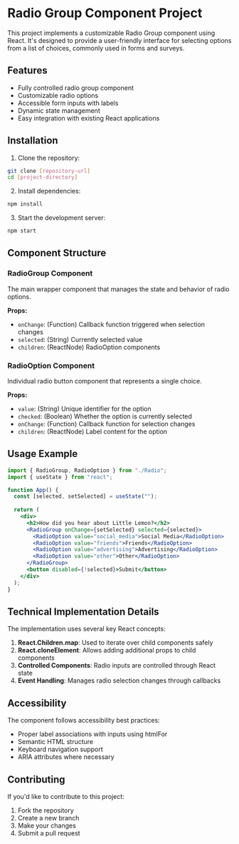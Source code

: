 # Radio Group Component Project

This project implements a customizable Radio Group component using React. It's designed to provide a user-friendly interface for selecting options from a list of choices, commonly used in forms and surveys.

## Features

- Fully controlled radio group component
- Customizable radio options
- Accessible form inputs with labels
- Dynamic state management
- Easy integration with existing React applications

## Installation

1. Clone the repository:
```bash
git clone [repository-url]
cd [project-directory]
```

2. Install dependencies:
```bash
npm install
```

3. Start the development server:
```bash
npm start
```

## Component Structure

### RadioGroup Component
The main wrapper component that manages the state and behavior of radio options.

**Props:**
- `onChange`: (Function) Callback function triggered when selection changes
- `selected`: (String) Currently selected value
- `children`: (ReactNode) RadioOption components

### RadioOption Component
Individual radio button component that represents a single choice.

**Props:**
- `value`: (String) Unique identifier for the option
- `checked`: (Boolean) Whether the option is currently selected
- `onChange`: (Function) Callback function for selection changes
- `children`: (ReactNode) Label content for the option

## Usage Example

```jsx
import { RadioGroup, RadioOption } from "./Radio";
import { useState } from "react";

function App() {
  const [selected, setSelected] = useState("");
  
  return (
    <div>
      <h2>How did you hear about Little Lemon?</h2>
      <RadioGroup onChange={setSelected} selected={selected}>
        <RadioOption value="social_media">Social Media</RadioOption>
        <RadioOption value="friends">Friends</RadioOption>
        <RadioOption value="advertising">Advertising</RadioOption>
        <RadioOption value="other">Other</RadioOption>
      </RadioGroup>
      <button disabled={!selected}>Submit</button>
    </div>
  );
}
```

## Technical Implementation Details

The implementation uses several key React concepts:

1. **React.Children.map**: Used to iterate over child components safely
2. **React.cloneElement**: Allows adding additional props to child components
3. **Controlled Components**: Radio inputs are controlled through React state
4. **Event Handling**: Manages radio selection changes through callbacks

## Accessibility

The component follows accessibility best practices:
- Proper label associations with inputs using htmlFor
- Semantic HTML structure
- Keyboard navigation support
- ARIA attributes where necessary

## Contributing

If you'd like to contribute to this project:

1. Fork the repository
2. Create a new branch
3. Make your changes
4. Submit a pull request